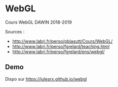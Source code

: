 # WebGL
Cours WebGL DAWIN 2018-2019

Sources :
- http://www.labri.fr/perso/pbiasutt/Cours/WebGL/
- http://www.labri.fr/perso/fgrelard/teaching.html
- http://www.labri.fr/perso/fgrelard/ens/webgl/

## Demo
Dispo sur https://julesrx.github.io/webgl
